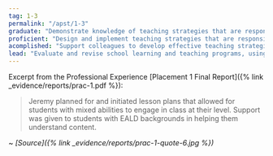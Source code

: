 ```yaml
---
tag: 1-3
permalink: "/apst/1-3"
graduate: "Demonstrate knowledge of teaching strategies that are responsive to the learning strengths and needs of students from diverse linguistic, cultural, religious and socioeconomic backgrounds."
proficient: "Design and implement teaching strategies that are responsive to the learning strengths and needs of students from diverse linguistic, cultural, religious and socioeconomic backgrounds."
acomplished: "Support colleagues to develop effective teaching strategies that address the learning strengths and needs of students from diverse linguistic, cultural, religious and socioeconomic backgrounds."
lead: "Evaluate and revise school learning and teaching programs, using expert and community knowledge and experience, to meet the needs of students with diverse linguistic, cultural, religious and socioeconomic backgrounds."
---
```

Excerpt from the Professional Experience [Placement 1 Final Report]({% link _evidence/reports/prac-1.pdf %}):

> Jeremy planned for and initiated lesson plans that allowed for students with mixed abilities to engage in class at their level. Support was given to students with EALD backgrounds in helping them understand content.

~ *[Source]({% link _evidence/reports/prac-1-quote-6.jpg %})*
